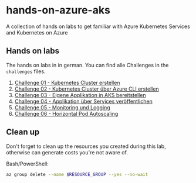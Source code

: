 # hands-on-azure-aks

A collection of hands on labs to get familiar with Azure Kubernetes Services and Kubernetes on Azure

## Hands on labs

The hands on labs in in german. You can find alle Challenges in the `challenges` files.

1. [Challenge 01 - Kubernetes Cluster erstellen](challenge-01.md)
2. [Challenge 02 - Kubernetes Cluster über Azure CLI erstellen](challenge-02.md)
3. [Challenge 03 - Eigene Applikation in AKS bereitstellen](challenge-03.md)
4. [Challenge 04 - Applikation über Services veröffentlichen](challenge-04.md)
5. [Challenge 05 - Monitoring und Logging](challenge-05.md)
6. [Challenge 06 - Horizontal Pod Autoscaling](challenge-06.md)


## Clean up
Don't forget to clean up the resources you created during this lab, otherwise can generate costs you're not aware of.

Bash/PowerShell:
```bash
az group delete --name $RESOURCE_GROUP --yes --no-wait
```
